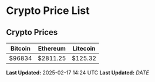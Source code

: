 # Crypto Price List

## Crypto Prices
| Bitcoin | Ethereum | Litecoin |
| ------- | -------- | -------- |
| $96834 | $2811.25 | $125.32 |
**Last Updated:** 2025-02-17 14:24 UTC
**Last Updated:** $DATE$
